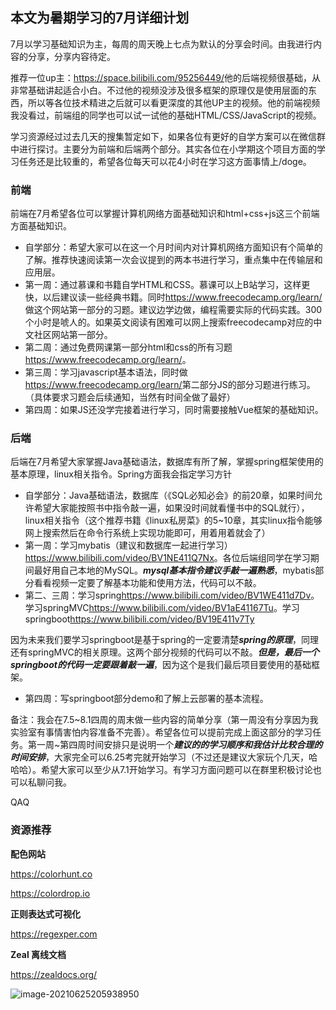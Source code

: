 ## 本文为暑期学习的7月详细计划

7月以学习基础知识为主，每周的周天晚上七点为默认的分享会时间。由我进行内容的分享，分享内容待定。

推荐一位up主：<https://space.bilibili.com/95256449/>他的后端视频很基础，从非常基础讲起适合小白。不过他的视频没涉及很多框架的原理仅是使用层面的东西，所以等各位技术精进之后就可以看更深度的其他UP主的视频。他的前端视频我没看过，前端组的同学也可以试一试他的基础HTML/CSS/JavaScript的视频。

学习资源经过过去几天的搜集暂定如下，如果各位有更好的自学方案可以在微信群中进行探讨。主要分为前端和后端两个部分。其实各位在小学期这个项目方面的学习任务还是比较重的，希望各位每天可以花4小时在学习这方面事情上/doge。

### 前端
前端在7月希望各位可以掌握计算机网络方面基础知识和html+css+js这三个前端方面基础知识。
* 自学部分：希望大家可以在这一个月时间内对计算机网络方面知识有个简单的了解。推荐快速阅读第一次会议提到的两本书进行学习，重点集中在传输层和应用层。
* 第一周：通过慕课和书籍自学HTML和CSS。慕课可以上B站学习，这样更快，以后建议读一些经典书籍。同时<https://www.freecodecamp.org/learn/>做这个网站第一部分的习题。建议边学边做，编程需要实际的代码实践。300个小时是唬人的。如果英文阅读有困难可以网上搜索freecodecamp对应的中文社区网站第一部分。
* 第二周：通过免费网课第一部分html和css的所有习题<https://www.freecodecamp.org/learn/>。
* 第三周：学习javascript基本语法，同时做<https://www.freecodecamp.org/learn/>第二部分JS的部分习题进行练习。（具体要求习题会后续通知，当然有时间全做了最好）
* 第四周：如果JS还没学完接着进行学习，同时需要接触Vue框架的基础知识。
### 后端
后端在7月希望大家掌握Java基础语法，数据库有所了解，掌握spring框架使用的基本原理，linux相关指令。Spring方面我会指定学习方针
* 自学部分：Java基础语法，数据库（《SQL必知必会》的前20章，如果时间允许希望大家能按照书中指令敲一遍，如果没时间就看懂书中的SQL就行），linux相关指令（这个推荐书籍《linux私房菜》的5~10章，其实linux指令能够网上搜索然后在命令行系统上实现功能即可，用着用着就会了）
* 第一周：学习mybatis（建议和数据库一起进行学习）<https://www.bilibili.com/video/BV1NE411Q7Nx>。各位后端组同学在学习期间最好用自己本地的MySQL。***mysql基本指令建议手敲一遍熟悉***，mybatis部分看看视频一定要了解基本功能和使用方法，代码可以不敲。
* 第二、三周：学习spring<https://www.bilibili.com/video/BV1WE411d7Dv>。学习springMVC<https://www.bilibili.com/video/BV1aE41167Tu>。学习springboot<https://www.bilibili.com/video/BV19E411v7Ty>

因为未来我们要学习springboot是基于spring的一定要清楚***spring的原理***，同理还有springMVC的相关原理。这两个部分视频的代码可以不敲。***但是，最后一个springboot的代码一定要跟着敲一遍***，因为这个是我们最后项目要使用的基础框架。
* 第四周：写springboot部分demo和了解上云部署的基本流程。

备注：我会在7.5~8.1四周的周末做一些内容的简单分享（第一周没有分享因为我实验室有事情害怕内容准备不完善）。希望各位可以提前完成上面这部分的学习任务。第一周~第四周时间安排只是说明一个***建议的的学习顺序和我估计比较合理的时间安排***，大家完全可以6.25考完就开始学习（不过还是建议大家玩个几天，哈哈哈）。希望大家可以至少从7.1开始学习。有学习方面问题可以在群里积极讨论也可以私聊问我。

QAQ

### 资源推荐

**配色网站**

https://colorhunt.co

https://colordrop.io

**正则表达式可视化**

https://regexper.com

**Zeal 离线文档**

https://zealdocs.org/

![image-20210625205938950](/home/coiggahou/.config/Typora/typora-user-images/image-20210625205938950.png)

